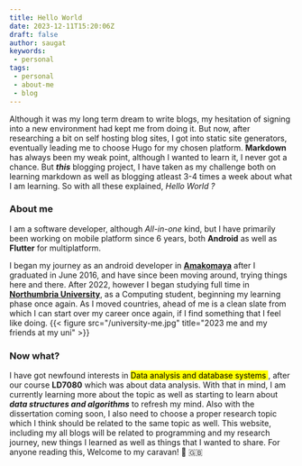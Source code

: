 ```yaml
---
title: Hello World
date: 2023-12-11T15:20:06Z
draft: false
author: saugat
keywords:
 - personal
tags: 
 - personal
 - about-me
 - blog
---
```


Although it was my long term dream to write blogs, my hesitation of signing into a new environment had kept me from doing it. But now, after researching a bit on self hosting blog sites, I got into static site generators, eventually leading me to choose Hugo for my chosen platform. **Markdown** has always been my weak point, although I wanted to learn it, I never got a chance. But ***this*** blogging project, I have taken as my challenge both on learning markdown as well as blogging atleast 3-4 times a week about what I am learning. So with all these explained, _Hello World ?_

### About me
I am a software developer, although *All-in-one* kind, but I have primarily been working on mobile platform since 6 years, both **Android** as well as **Flutter** for multiplatform. 

I began my journey as an android developer in [**Amakomaya**](https://amakomaya.com/about-us/) after I graduated in June 2016, and have since been moving around, trying things here and there. After 2022, however I began studying full time in [**Northumbria University**](https://www.northumbria.ac.uk), as a Computing student, beginning my learning phase once again. As I moved countries, ahead of me is a clean slate from which I can start over my career once again, if I find something that I feel like doing.
{{< figure src="/university-me.jpg" title="2023 me and my friends at my uni" >}}

### Now what?
I have got newfound interests in <mark> Data analysis and database systems </mark>, after our course **LD7080** which was about data analysis. With that in mind, I am currently learning more about the topic as well as starting to learn about ***data structures and algorithms*** to refresh my mind. Also with the dissertation coming soon, I also need to choose a proper research topic which I think should be related to the same topic as well. 
This website, including my all blogs will be related to programming and my research journey, new things I learned as well as things that I wanted to share. For anyone reading this, Welcome to my caravan! :pray: :uk:
